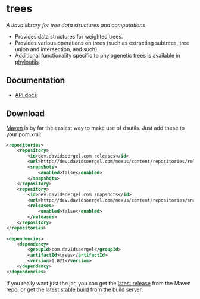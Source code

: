 trees
=====

_A Java library for tree data structures and computations_

 * Provides data structures for weighted trees.
 * Provides various operations on trees (such as extracting subtrees, tree union and intersection, and such).
 * Additional functionality specific to phylogenetic trees is available in [phyloutils](http://github.com/davidsoergel/phyloutils/).

Documentation
-------------

 * [API docs](http://davidsoergel.github.io/trees/)

Download
--------

[Maven](http://maven.apache.org/) is by far the easiest way to make use of dsutils.  Just add these to your pom.xml:
```xml
<repositories>
	<repository>
		<id>dev.davidsoergel.com releases</id>
		<url>http://dev.davidsoergel.com/nexus/content/repositories/releases</url>
		<snapshots>
			<enabled>false</enabled>
		</snapshots>
	</repository>
	<repository>
		<id>dev.davidsoergel.com snapshots</id>
		<url>http://dev.davidsoergel.com/nexus/content/repositories/snapshots</url>
		<releases>
			<enabled>false</enabled>
		</releases>
	</repository>
</repositories>

<dependencies>
	<dependency>
		<groupId>com.davidsoergel</groupId>
		<artifactId>trees</artifactId>
		<version>1.021</version>
	</dependency>
</dependencies>
```

If you really want just the jar, you can get the [latest release](http://dev.davidsoergel.com/nexus/content/repositories/releases/com/davidsoergel/trees/) from the Maven repo; or get the [latest stable build](http://dev.davidsoergel.com/jenkins/job/trees/lastStableBuild/com.davidsoergel$trees/) from the build server.


